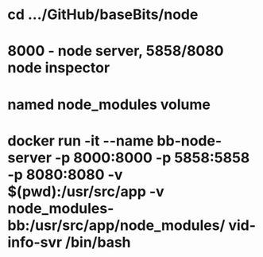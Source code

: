 
# cd .../GitHub/baseBits/node

# 8000 - node server, 5858/8080 node inspector
# named node_modules volume
# docker run -it --name bb-node-server -p 8000:8000 -p 5858:5858 -p 8080:8080 -v $(pwd):/usr/src/app -v node_modules-bb:/usr/src/app/node_modules/ vid-info-svr /bin/bash
# 